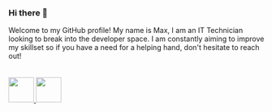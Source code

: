 ### Hi there 👋

<div>Welcome to my GitHub profile! My name is Max, I am an IT Technician looking to break into the developer space. I am constantly aiming to improve my skillset so if you have a need for a helping hand, don't hesitate to reach out! </div>
<br><br>

<a href="https://www.linkedin.com/in/maximilianmeischke/">
<img src='https://content.linkedin.com/content/dam/me/business/en-us/amp/brand-site/v2/bg/LI-Bug.svg.original.svg' style="width:50px;height:50px;">
</a>

<a href="https://www.instagram.com/maximilianm91/">
<img src='https://www.freepnglogos.com/uploads/logo-ig-png/logo-ig-instagram-new-logo-vector-download-13.png' style="width:50px;height:50px;">
</a>



<!--
**MeischkeM91/MeischkeM91** is a ✨ _special_ ✨ repository because its `README.md` (this file) appears on your GitHub profile.

Here are some ideas to get you started:

- 🔭 I’m currently working on ...
- 🌱 I’m currently learning ...
- 👯 I’m looking to collaborate on ...
- 🤔 I’m looking for help with ...
- 💬 Ask me about ...
- 📫 How to reach me: ...
- 😄 Pronouns: ...
- ⚡ Fun fact: ...
-->
